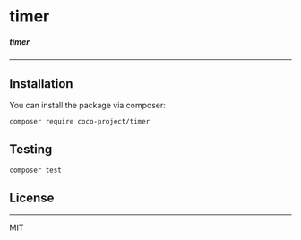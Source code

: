 
# timer

##### timer

---


## Installation

You can install the package via composer:

```bash
composer require coco-project/timer
```

## Testing

``` bash
composer test
```

## License

---

MIT
